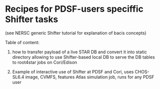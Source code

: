 # Recipes for PDSF-users speciffic Shifter tasks

(see NERSC generic Shifter tutorial for explanation of bacis concepts)

Table of content:

1. how to transfer payload of a live STAR DB and convert it into
   static directory allowing to use Shifter-based local DB to serve
   the DB tables to root4star jobs on Cori/Edison

2. Example of interactive use of Shifter at PDSF and Cori, uses CHOS-SL6.4 image, CVMFS, features Atlas simulation job, runs for any PDSF user 
